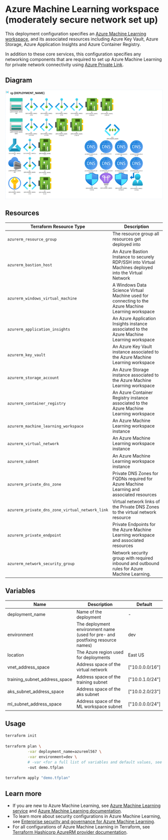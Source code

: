 # Azure Machine Learning workspace (moderately secure network set up)

This deployment configuration specifies an [Azure Machine Learning workspace](https://docs.microsoft.com/en-us/azure/machine-learning/concept-workspace),
and its associated resources including Azure Key Vault, Azure Storage, Azure Application Insights and Azure Container Registry.

In addition to these core services, this configuration specifies any networking components that are required to set up Azure Machine Learning
for private network connectivity using [Azure Private Link](https://docs.microsoft.com/en-us/azure/private-link/).

## Diagram

![architecture](./images/terraform.png)

## Resources

| Terraform Resource Type                         | Description                                                                                           |
| ----------------------------------------------- | ----------------------------------------------------------------------------------------------------- |
| `azurerm_resource_group`                        | The resource group all resources get deployed into                                                    |
| `azurerm_bastion_host`                          | An Azure Bastion Instance to securely RDP/SSH into Virtual Machines deployed into the Virtual Network |
| `azurerm_windows_virtual_machine`               | A Windows Data Science Virtual Machine used for connecting to the Azure Machine Learning workspace    |
| `azurerm_application_insights`                  | An Azure Application Insights instance associated to the Azure Machine Learning workspace             |
| `azurerm_key_vault`                             | An Azure Key Vault instance associated to the Azure Machine Learning workspace                        |
| `azurerm_storage_account`                       | An Azure Storage instance associated to the Azure Machine Learning workspace                          |
| `azurerm_container_registry`                    | An Azure Container Registry instance associated to the Azure Machine Learning workspace               |
| `azurerm_machine_learning_workspace`            | An Azure Machine Learning workspace instance                                                          |
| `azurerm_virtual_network`                       | An Azure Machine Learning workspace instance                                                          |
| `azurerm_subnet`                                | An Azure Machine Learning workspace instance                                                          |
| `azurerm_private_dns_zone`                      | Private DNS Zones for FQDNs required for Azure Machine Learning and associated resources              |
| `azurerm_private_dns_zone_virtual_network_link` | Virtual network links of the Private DNS Zones to the virtual network resource                        |
| `azurerm_private_endpoint`                      | Private Endpoints for the Azure Machine Learning workspace and associated resources                   |
| `azurerm_network_security_group`                | Network security group with required inbound and outbound rules for Azure Machine Learning.           |

## Variables

| Name                          | Description                                                                   | Default         |
| ----------------------------- | ----------------------------------------------------------------------------- | --------------- |
| deployment_name               | Name of the deployment                                                        | -               |
| environment                   | The deployment environment name (used for pre- and postfixing resource names) | dev             |
| location                      | The Azure region used for deployments                                         | East US         |
| vnet_address_space            | Address space of the virtual network                                          | ["10.0.0.0/16"] |
| training_subnet_address_space | Address space of the training subnet                                          | ["10.0.1.0/24"] |
| aks_subnet_address_space      | Address space of the aks subnet                                               | ["10.0.2.0/23"] |
| ml_subnet_address_space       | Address space of the ML workspace subnet                                      | ["10.0.0.0/24"] |

## Usage

```bash
terraform init

terraform plan \
          -var deployment_name=azureml567 \
          -var environment=dev \
          # -var <for a full list of variables and default values, see 'Variables'> \
          -out demo.tfplan

terraform apply "demo.tfplan"
```

## Learn more

- If you are new to Azure Machine Learning, see [Azure Machine Learning service](https://azure.microsoft.com/services/machine-learning-service/) and [Azure Machine Learning documentation](https://docs.microsoft.com/azure/machine-learning/).
- To learn more about security configurations in Azure Machine Learning, see [Enterprise security and governance for Azure Machine Learning](https://docs.microsoft.com/en-us/azure/machine-learning/concept-enterprise-security).
- For all configurations of Azure Machine Learning in Terraform, see [Terraform Hashicorp AzureRM provider documentation](https://registry.terraform.io/providers/hashicorp/azurerm/latest/docs/resources/machine_learning_workspace).
